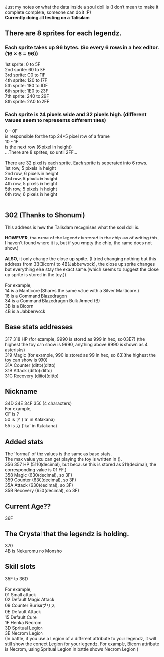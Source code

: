 Just my notes on what the data inside a soul doll is (I don't mean to make it complete complete, someone can do it :P)<br/>
**Currently doing all testing on a Talisdam**<br/>


## There are 8 sprites for each legendz.
### Each sprite takes up 96 bytes. (So every 6 rows in a hex editor. (16 × 6 = 96))<br/>
1st sprite: 0 to 5F<br/>
2nd sprite: 60 to BF<br/>
3rd sprite: C0 to 11F<br/>
4th sprite: 120 to 17F<br/>
5th sprite: 180 to 1DF<br/>
6th sprite: 1E0 to 23F<br/>
7th sprite: 240 to 29F<br/>
8th sprite: 2A0 to 2FF<br/>

### Each sprite is 24 pixels wide and 32 pixels high. (different values seem to represents different tiles)<br/>
0 - 0F<br/>
is responsible for the top 24*5 pixel row of a frame<br/>
10 - 1F<br/>
is the next row (6 pixel in height)<br/>
...There are 8 sprites, so until 2FF...<br/>
<br/>
There are 32 pixel is each sprite. Each sprite is seperated into 6 rows.<br/>
1st row, 5 pixels in height<br/>
2nd row, 6 pixels in height<br/>
3rd row, 5 pixels in height<br/>
4th row, 5 pixels in height<br/>
5th row, 5 pixels in height<br/>
6th row, 6 pixels in height<br/>
<br/>

## 302 (Thanks to Shonumi)
This address is how the Talisdam recognises what the soul doll is.<br/><br/>
 **HOWEVER**, the name of the legendz is stored in the chip.(as of writing this, I haven't found where it is, but if you empty the chip, the name does not show.)<br/><br/>
 **ALSO**, it only change the close up sprite. (I tried changing nothing but this address from 3B(Bicorn) to 4B(Jabberwock), the close up sprite changes but everything else stay the exact same.(which seems to suggest the close up sprite is stored in the toy.))<br/><br/>
For example,<br/>
14 is a Manticore (Shares the same value with a Silver Manticore.) <br/>
16 is a Command Blazedragon<br/>
34 is a Command Blazedragon Bulk Armed (B)<br/>
3B is a Bicorn<br/>
4B is a Jabberwock<br/>


## Base stats addresses
317 318 HP (for example, 9990 is stored as 999 in hex, so 03E7) (the highest the toy can show is 9990, anything above 9990 is shown as 4 asterisks) <br/>
319 Magic  (for example, 990 is stored as 99 in hex, so 63)(the highest the toy can show is 990)<br/>
31A Counter (ditto)(ditto)<br/>
31B Attack (ditto)(ditto)<br/>
31C Recovery (ditto)(ditto)<br/>

## Nickname
34D 34E 34F 350 (4 characters)<br/>
For example,<br/>
CF is ?<br/>
50 is ア ('a' in Katakana)<br/>
55 is カ ('ka' in Katakana)<br/>

## Added stats
The 'format' of the values is the same as base stats.<br/>
The max value you can get playing the toy is written in ().<br/>
356 357 HP (5110(decimal), but because this is stored as 511(decimal), the corresponding value is 01 FF.)<br/>
358 Magic (630(decimal), so 3F)<br/>
359 Counter (630(decimal), so 3F)<br/>
35A Attack (630(decimal), so 3F)<br/>
35B Recovery (630(decimal), so 3F)<br/>

## Current Age??
36F<br/>

## The Crystal that the legendz is holding.
370<br/>
4B is Nekuromu no Monsho<br/>

## Skill slots
35F to 36D<br/><br/>
For example, <br/>
01 Small attack <br/>
02 Default Magic Attack<br/>
09 Counter Burisuブリス<br/>
0E Default Attack　<br/>
15 Default Cure<br/>
1F Henka Necrom<br/>
3D Spritual Legion<br/>
3E Necrom Legion<br/>
(In battle, if you use a Legion of a different attribute to your legendz, it will still show the correct Legion for your legendz. For example, Bicorn attribute is Necrom, using Spritual Legion in battle shows Necrom Legion )<br/>




